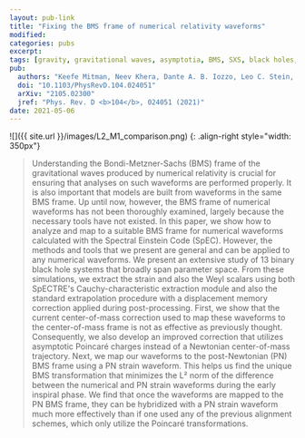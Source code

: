 ```yaml
---
layout: pub-link
title: "Fixing the BMS frame of numerical relativity waveforms"
modified:
categories: pubs
excerpt:
tags: [gravity, gravitational waves, asymptotia, BMS, SXS, black holes, general relativity, numerical relativity, symmetry]
pub:
  authors: "Keefe Mitman, Neev Khera, Dante A. B. Iozzo, Leo C. Stein, et al."
  doi: "10.1103/PhysRevD.104.024051"
  arXiv: "2105.02300"
  jref: "Phys. Rev. D <b>104</b>, 024051 (2021)"
date: 2021-05-06
---
```


![]({{ site.url }}/images/L2_M1_comparison.png)
{: .align-right style="width: 350px"}
> Understanding the Bondi-Metzner-Sachs (BMS) frame of the
> gravitational waves produced by numerical relativity is crucial for
> ensuring that analyses on such waveforms are performed properly. It
> is also important that models are built from waveforms in the same
> BMS frame. Up until now, however, the BMS frame of numerical
> waveforms has not been thoroughly examined, largely because the
> necessary tools have not existed. In this paper, we show how to
> analyze and map to a suitable BMS frame for numerical waveforms
> calculated with the Spectral Einstein Code (SpEC). However, the
> methods and tools that we present are general and can be applied to
> any numerical waveforms. We present an extensive study of 13 binary
> black hole systems that broadly span parameter space. From these
> simulations, we extract the strain and also the Weyl scalars using
> both SpECTRE's Cauchy-characteristic extraction module and also the
> standard extrapolation procedure with a displacement memory
> correction applied during post-processing. First, we show that the
> current center-of-mass correction used to map these waveforms to the
> center-of-mass frame is not as effective as previously
> thought. Consequently, we also develop an improved correction that
> utilizes asymptotic Poincaré charges instead of a Newtonian
> center-of-mass trajectory. Next, we map our waveforms to the
> post-Newtonian (PN) BMS frame using a PN strain waveform. This helps
> us find the unique BMS transformation that minimizes the L² norm of
> the difference between the numerical and PN strain waveforms during
> the early inspiral phase. We find that once the waveforms are mapped
> to the PN BMS frame, they can be hybridized with a PN strain
> waveform much more effectively than if one used any of the previous
> alignment schemes, which only utilize the Poincaré transformations.
